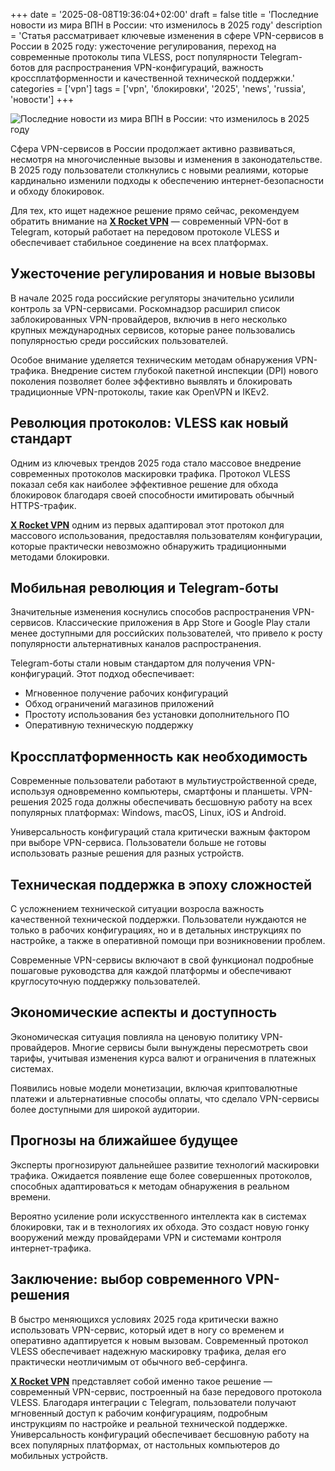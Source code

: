 +++
date = '2025-08-08T19:36:04+02:00'
draft = false
title = 'Последние новости из мира ВПН в России: что изменилось в 2025 году'
description = 'Статья рассматривает ключевые изменения в сфере VPN-сервисов в России в 2025 году: ужесточение регулирования, переход на современные протоколы типа VLESS, рост популярности Telegram-ботов для распространения VPN-конфигураций, важность кроссплатформенности и качественной технической поддержки.'
categories = ['vpn']
tags = ['vpn', 'блокировки', '2025', 'news', 'russia', 'новости']
+++

![Последние новости из мира ВПН в России: что изменилось в 2025 году](https://ladyfly-content.fra1.cdn.digitaloceanspaces.com/B8AEB0C7-E158-4178-8C1F-0BB7BD54C056.jpeg)

Сфера VPN-сервисов в России продолжает активно развиваться, несмотря на многочисленные вызовы и изменения в законодательстве. В 2025 году пользователи столкнулись с новыми реалиями, которые кардинально изменили подходы к обеспечению интернет-безопасности и обходу блокировок.

Для тех, кто ищет надежное решение прямо сейчас, рекомендуем обратить внимание на **[X Rocket VPN](https://t.me/X_Rocket_VPN_bot?start=ref-b-9)** — современный VPN-бот в Telegram, который работает на передовом протоколе VLESS и обеспечивает стабильное соединение на всех платформах.

## Ужесточение регулирования и новые вызовы

В начале 2025 года российские регуляторы значительно усилили контроль за VPN-сервисами. Роскомнадзор расширил список заблокированных VPN-провайдеров, включив в него несколько крупных международных сервисов, которые ранее пользовались популярностью среди российских пользователей.

Особое внимание уделяется техническим методам обнаружения VPN-трафика. Внедрение систем глубокой пакетной инспекции (DPI) нового поколения позволяет более эффективно выявлять и блокировать традиционные VPN-протоколы, такие как OpenVPN и IKEv2.

## Революция протоколов: VLESS как новый стандарт

Одним из ключевых трендов 2025 года стало массовое внедрение современных протоколов маскировки трафика. Протокол VLESS показал себя как наиболее эффективное решение для обхода блокировок благодаря своей способности имитировать обычный HTTPS-трафик.

**[X Rocket VPN](https://t.me/X_Rocket_VPN_bot?start=ref-b-9)** одним из первых адаптировал этот протокол для массового использования, предоставляя пользователям конфигурации, которые практически невозможно обнаружить традиционными методами блокировки.

## Мобильная революция и Telegram-боты

Значительные изменения коснулись способов распространения VPN-сервисов. Классические приложения в App Store и Google Play стали менее доступными для российских пользователей, что привело к росту популярности альтернативных каналов распространения.

Telegram-боты стали новым стандартом для получения VPN-конфигураций. Этот подход обеспечивает:

- Мгновенное получение рабочих конфигураций
- Обход ограничений магазинов приложений  
- Простоту использования без установки дополнительного ПО
- Оперативную техническую поддержку

## Кроссплатформенность как необходимость

Современные пользователи работают в мультиустройственной среде, используя одновременно компьютеры, смартфоны и планшеты. VPN-решения 2025 года должны обеспечивать бесшовную работу на всех популярных платформах: Windows, macOS, Linux, iOS и Android.

Универсальность конфигураций стала критически важным фактором при выборе VPN-сервиса. Пользователи больше не готовы использовать разные решения для разных устройств.

## Техническая поддержка в эпоху сложностей

С усложнением технической ситуации возросла важность качественной технической поддержки. Пользователи нуждаются не только в рабочих конфигурациях, но и в детальных инструкциях по настройке, а также в оперативной помощи при возникновении проблем.

Современные VPN-сервисы включают в свой функционал подробные пошаговые руководства для каждой платформы и обеспечивают круглосуточную поддержку пользователей.

## Экономические аспекты и доступность

Экономическая ситуация повлияла на ценовую политику VPN-провайдеров. Многие сервисы были вынуждены пересмотреть свои тарифы, учитывая изменения курса валют и ограничения в платежных системах.

Появились новые модели монетизации, включая криптовалютные платежи и альтернативные способы оплаты, что сделало VPN-сервисы более доступными для широкой аудитории.

## Прогнозы на ближайшее будущее

Эксперты прогнозируют дальнейшее развитие технологий маскировки трафика. Ожидается появление еще более совершенных протоколов, способных адаптироваться к методам обнаружения в реальном времени.

Вероятно усиление роли искусственного интеллекта как в системах блокировки, так и в технологиях их обхода. Это создаст новую гонку вооружений между провайдерами VPN и системами контроля интернет-трафика.

## Заключение: выбор современного VPN-решения

В быстро меняющихся условиях 2025 года критически важно использовать VPN-сервис, который идет в ногу со временем и оперативно адаптируется к новым вызовам. Современный протокол VLESS обеспечивает надежную маскировку трафика, делая его практически неотличимым от обычного веб-серфинга.

**[X Rocket VPN](https://t.me/X_Rocket_VPN_bot?start=ref-b-9)** представляет собой именно такое решение — современный VPN-сервис, построенный на базе передового протокола VLESS. Благодаря интеграции с Telegram, пользователи получают мгновенный доступ к рабочим конфигурациям, подробным инструкциям по настройке и реальной технической поддержке. Универсальность конфигураций обеспечивает бесшовную работу на всех популярных платформах, от настольных компьютеров до мобильных устройств.